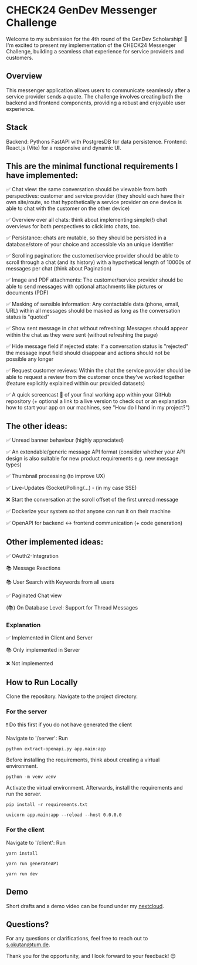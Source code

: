 # CHECK24 GenDev Messenger Challenge
Welcome to my submission for the 4th round of the GenDev Scholarship! 🚀 I'm excited to present my implementation of the CHECK24 Messenger Challenge, building a seamless chat experience for service providers and customers.

## Overview
This messenger application allows users to communicate seamlessly after a service provider sends a quote. The challenge involves creating both the backend and frontend components, providing a robust and enjoyable user experience.

## Stack
Backend: Pythons FastAPI with PostgresDB for data persistence.
Frontend: React.js (Vite) for a responsive and dynamic UI.

## This are the minimal functional requirements I have implemented:
✅ Chat view: the same conversation should be viewable from both perspectives: customer and service provider (they should each have their own site/route, so that hypothetically a service provider on one device is able to chat with the customer on the other device)

✅ Overview over all chats: think about implementing simple(!) chat overviews for both perspectives to click into chats, too.

✅ Persistance: chats are mutable, so they should be persisted in a database/store of your choice and accessible via an unique identifier

✅ Scrolling pagination: the customer/service provider should be able to scroll through a chat (and its history) with a hypothetical length of 10000s of messages per chat (think about Pagination)

✅ Image and PDF attachments: The customer/service provider should be able to send messages with optional attachments like pictures or documents (PDF)

✅ Masking of sensible information: Any contactable data (phone, email, URL) within all messages should be masked as long as the conversation status is "quoted"

✅ Show sent message in chat without refreshing: Messages should appear within the chat as they were sent (without refreshing the page)

✅ Hide message field if rejected state: If a conversation status is "rejected" the message input field should disappear and actions should not be possible any longer

✅ Request customer reviews: Within the chat the service provider should be able to request a review from the customer once they've worked together (feature explicitly explained within our provided datasets)

✅ A quick screencast 🎥 of your final working app within your GitHub repository (+ optional a link to a live version to check out or an explanation how to start your app on our machines, see "How do I hand in my project?")

## The other ideas:
✅ Unread banner behaviour (highly appreciated)

✅ An extendable/generic message API format (consider whether your API design is also suitable for new product requirements e.g. new message types)

✅ Thumbnail processing (to improve UX)

✅ Live-Updates (Socket/Polling/...) - (in my case SSE)

❌ Start the conversation at the scroll offset of the first unread message

✅ Dockerize your system so that anyone can run it on their machine

✅ OpenAPI for backend <-> frontend communication (+ code generation)

## Other implemented ideas:
✅ OAuth2-Integration

📚 Message Reactions

📚 User Search with Keywords from all users

✅ Paginated Chat view

(📚) On Database Level: Support for Thread Messages

### Explanation
✅ Implemented in Client and Server

📚 Only implemented in Server

❌ Not implemented

## How to Run Locally
Clone the repository.
Navigate to the project directory.

### For the server

❗️ Do this first if you do not have generated the client

Navigate to '/server':
Run
```
python extract-openapi.py app.main:app
```
Before installing the requirements, think about creating a virtual environment.
```
python -m venv venv
```
Activate the virtual environment. Afterwards, install the requirements and run the server.
```
pip install -r requirements.txt
```
```
uvicorn app.main:app --reload --host 0.0.0.0
```

### For the client

Navigate to '/client':
Run
```
yarn install
```
```
yarn run generateAPI
```
```
yarn run dev
```

## Demo
Short drafts and a demo video can be found under my [nextcloud](https://nextcloud.sokutan.de/s/CCeWBg8jtNqiDJf).

## Questions?
For any questions or clarifications, feel free to reach out to [s.okutan@tum.de](s.okutan@tum.de).

Thank you for the opportunity, and I look forward to your feedback! 😊
